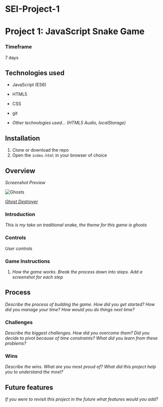 # SEI-Project-1

# Project 1: JavaScript Snake Game

### Timeframe
7 days

## Technologies used

* JavaScript (ES6)
* HTML5
* CSS
* git

* _Other technologies used... (HTML5 Audio, localStorage)_

## Installation

1. Clone or download the repo
1. Open the `index.html` in your browser of choice

## Overview

_Screenshot Preview_

![Ghosts](/images/backgrounds/deaht.gif)

[_Ghost Destroyer_](/images/startpage-images/Preview.png)

### Introduction
_This is my take on traditional snake, the theme for this game is ghosts_

### Controls
_User controls_

### Game Instructions
1. _How the game works. Break the process down into steps. Add a screenshot for each step_

## Process
_Describe the process of building the game. How did you get started? How did you manage your time? How would you do things next time?_

### Challenges
_Describe the biggest challenges. How did you overcome them? Did you decide to pivot because of time constraints? What did you learn from these problems?_

### Wins
_Describe the wins. What are you most proud of? What did this project help you to understand the most?_

## Future features
_If you were to revisit this project in the future what features would you add?_
